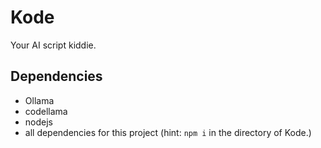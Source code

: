 # Kode

Your AI script kiddie.

## Dependencies

* Ollama
* codellama
* nodejs
* all dependencies for this project (hint: ```npm i``` in the directory of Kode.)